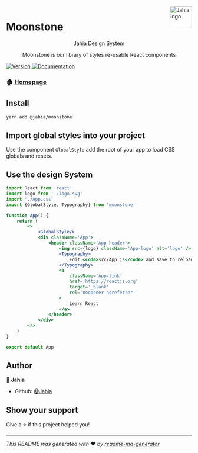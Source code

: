 <a href="https://www.jahia.com/">
    <img src="https://www.jahia.com/modules/jahiacom-templates/images/jahia-3x.png" alt="Jahia logo" title="Jahia" align="right" height="60" />
</a>

Moonstone
======================

<p align="center">Jahia Design System</p>

<p align="center">Moonstone is our library of styles re-usable React components</p>


<p>
  <a href="https://www.npmjs.com/package/moonstone" target="_blank">
    <img alt="Version" src="https://img.shields.io/npm/v/@jahia/moonstone.svg">
  </a>
  <a href="https://contenteditor.jahia.design/moonstone/" target="_blank">
    <img alt="Documentation" src="https://img.shields.io/badge/documentation-yes-brightgreen.svg" />
  </a>
</p>

### 🏠 [Homepage](https://zeroheight.com/29db18463)

## Install

```sh
yarn add @jahia/moonstone
```

## Import global styles into your project

Use the component `GlobalStyle` add the root of your app to load CSS globals and resets.

## Use the design System

```jsx
import React from 'react'
import logo from './logo.svg'
import './App.css'
import {GlobalStyle, Typography} from 'moonstone'

function App() {
    return (
        <>
            <GlobalStyle/>
            <div className='App'>
                <header className='App-header'>
                    <img src={logo} className='App-logo' alt='logo' />
                    <Typography>
                        Edit <code>src/App.js</code> and save to reload.
                    </Typography>
                    <a
                        className='App-link'
                        href='https://reactjs.org'
                        target='_blank'
                        rel='noopener noreferrer'
                    >
                        Learn React
                    </a>
                </header>
            </div>
        </>
    )
}

export default App
```

## Author

👤 **Jahia**

-   Github: [@Jahia](https://github.com/Jahia)

## Show your support

Give a ⭐️ if this project helped you!

---

_This README was generated with ❤️ by [readme-md-generator](https://github.com/kefranabg/readme-md-generator)_

